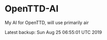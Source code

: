 # OpenTTD-AI
My AI for OpenTTD, will use primarily air

Latest backup: Sun Aug 25 06:55:01 UTC 2019
